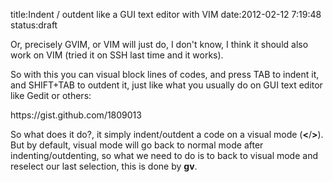 title:Indent / outdent like a GUI text editor with VIM 
date:2012-02-12 7:19:48
status:draft

Or, precisely GVIM, or VIM will just do, I don't know, I think it should also work on VIM (tried it on SSH last time and it works).

So with this you can visual block lines of codes, and press TAB to indent it, and SHIFT+TAB to outdent it, just like what you usually do on GUI text editor like Gedit or others:

<div class="gist">https://gist.github.com/1809013</div>

So what does it do?, it simply indent/outdent a code on a visual mode (<strong>&lt;</strong>/<strong>&gt;</strong>). But by default, visual mode will go back to normal mode after indenting/outdenting, so what we need to do is to back to visual mode and reselect our last selection, this is done by <strong>gv</strong>.